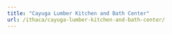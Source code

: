 ```yaml
---
title: "Cayuga Lumber Kitchen and Bath Center"
url: /ithaca/cayuga-lumber-kitchen-and-bath-center/
---
```

